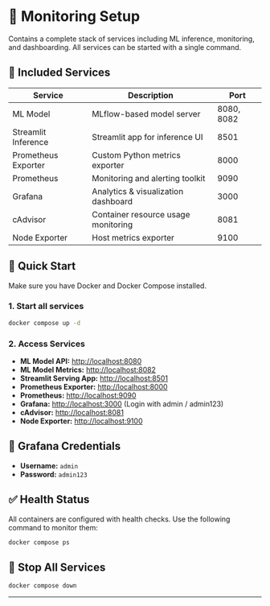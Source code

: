 # 🚀 Monitoring Setup

Contains a complete stack of services including ML inference, monitoring, and dashboarding. All services can be started with a single command.

## 🧠 Included Services

| Service             | Description                         | Port       |
| ------------------- | ----------------------------------- | ---------- |
| ML Model            | MLflow-based model server           | 8080, 8082 |
| Streamlit Inference | Streamlit app for inference UI      | 8501       |
| Prometheus Exporter | Custom Python metrics exporter      | 8000       |
| Prometheus          | Monitoring and alerting toolkit     | 9090       |
| Grafana             | Analytics & visualization dashboard | 3000       |
| cAdvisor            | Container resource usage monitoring | 8081       |
| Node Exporter       | Host metrics exporter               | 9100       |

## 🏁 Quick Start

Make sure you have Docker and Docker Compose installed.

### 1. Start all services

```bash
docker compose up -d
```

### 2. Access Services

* **ML Model API:** [http://localhost:8080](http://localhost:8080)
* **ML Model Metrics:** [http://localhost:8082](http://localhost:8082)
* **Streamlit Serving App:** [http://localhost:8501](http://localhost:8501)
* **Prometheus Exporter:** [http://localhost:8000](http://localhost:8000)
* **Prometheus:** [http://localhost:9090](http://localhost:9090)
* **Grafana:** [http://localhost:3000](http://localhost:3000) (Login with admin / admin123)
* **cAdvisor:** [http://localhost:8081](http://localhost:8081)
* **Node Exporter:** [http://localhost:9100](http://localhost:9100)

## 🔐 Grafana Credentials

* **Username:** `admin`
* **Password:** `admin123`

## ✅ Health Status

All containers are configured with health checks. Use the following command to monitor them:

```bash
docker compose ps
```

## 🛑 Stop All Services

```bash
docker compose down
```

---
